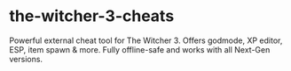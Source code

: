 # the-witcher-3-cheats
Powerful external cheat tool for The Witcher 3. Offers godmode, XP editor, ESP, item spawn &amp; more. Fully offline-safe and works with all Next-Gen versions.
